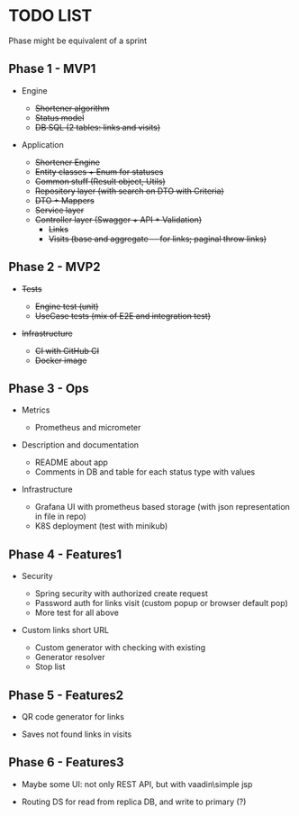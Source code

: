 TODO LIST
=========

Phase might be equivalent of a sprint

Phase 1 - MVP1
-------

* Engine
  - ~~Shortener algorithm~~
  - ~~Status model~~
  - ~~DB SQL (2 tables: links and visits)~~

* Application
  - ~~Shortener Engine~~
  - ~~Entity classes + Enum for statuses~~
  - ~~Common stuff (Result object, Utils)~~
  - ~~Repository layer (with search on DTO with Criteria)~~
  - ~~DTO + Mappers~~
  - ~~Service layer~~
  - ~~Controller layer (Swagger + API + Validation)~~
    - ~~Links~~
    - ~~Visits (base and aggregate -- for links; paginal throw links)~~


Phase 2 - MVP2
-------

* ~~Tests~~
  - ~~Engine test (unit)~~
  - ~~UseCase tests (mix of E2E and integration test)~~

* ~~Infrastructure~~
  - ~~CI with GitHub CI~~
  - ~~Docker image~~


Phase 3 - Ops
-------

* Metrics
  - Prometheus and micrometer

* Description and documentation
  - README about app
  - Comments in DB and table for each status type with values

* Infrastructure
  - Grafana UI with prometheus based storage (with json representation in file in repo)
  - K8S deployment (test with minikub)


Phase 4 - Features1
-------

* Security
  - Spring security with authorized create request
  - Password auth for links visit (custom popup or browser default pop)
  - More test for all above

* Custom links short URL
  - Custom generator with checking with existing
  - Generator resolver
  - Stop list


Phase 5 - Features2
-------

* QR code generator for links

* Saves not found links in visits


Phase 6 - Features3
-------

* Maybe some UI: not only REST API, but with vaadin\simple jsp

* Routing DS for read from replica DB, and write to primary (?)
